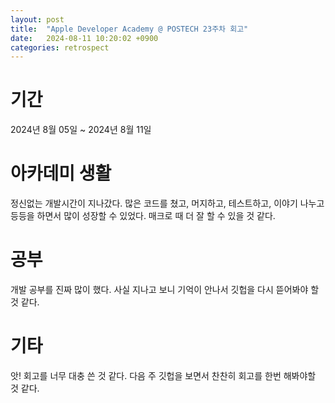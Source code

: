 ```yaml
---
layout: post
title:  "Apple Developer Academy @ POSTECH 23주차 회고"
date:   2024-08-11 10:20:02 +0900
categories: retrospect
---
```


# 기간
2024년 8월 05일 ~ 2024년 8월 11일

# 아카데미 생활
정신없는 개발시간이 지나갔다. 많은 코드를 쳤고, 머지하고, 테스트하고, 이야기 나누고 등등을 하면서 많이 성장할 수 있었다. 매크로 때 더 잘 할 수 있을 것 같다.

# 공부
개발 공부를 진짜 많이 했다. 사실 지나고 보니 기억이 안나서 깃헙을 다시 뜯어봐야 할 것 같다.

# 기타
앗! 회고를 너무 대충 쓴 것 같다. 다음 주 깃헙을 보면서 찬찬히 회고를 한번 해봐야할 것 같다.